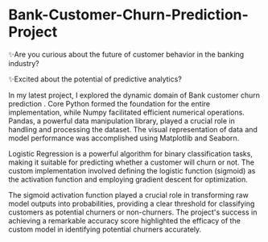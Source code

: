 # Bank-Customer-Churn-Prediction-Project

✨Are you curious about the future of customer behavior in the banking industry?

✨Excited about the potential of predictive analytics?

In my latest project, I explored the dynamic domain of Bank customer churn prediction . Core Python formed the foundation for the entire implementation, while Numpy facilitated efficient numerical operations. Pandas, a powerful data manipulation library, played a crucial role in handling and processing the dataset. The visual representation of data and model performance was accomplished using Matplotlib and Seaborn.

Logistic Regression is a powerful algorithm for binary classification tasks, making it suitable for predicting whether a customer will churn or not. The custom implementation involved defining the logistic function (sigmoid) as the activation function and employing gradient descent for optimization.

The sigmoid activation function played a crucial role in transforming raw model outputs into probabilities, providing a clear threshold for classifying customers as potential churners or non-churners. The project's success in achieving a remarkable accuracy score highlighted the efficacy of the custom model in identifying potential churners accurately.
